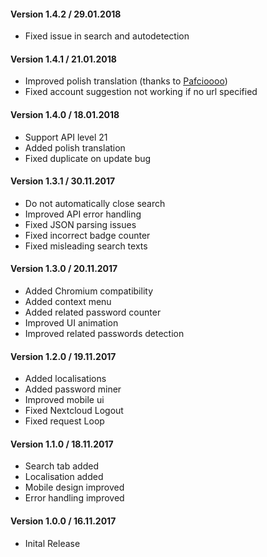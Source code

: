 #### Version 1.4.2 / 29.01.2018
- Fixed issue in search and autodetection

#### Version 1.4.1 / 21.01.2018
- Improved polish translation (thanks to [Pafcioooo](https://github.com/pafcioooo))
- Fixed account suggestion not working if no url specified

#### Version 1.4.0 / 18.01.2018
- Support API level 21 
- Added polish translation
- Fixed duplicate on update bug

#### Version 1.3.1 / 30.11.2017
- Do not automatically close search
- Improved API error handling
- Fixed JSON parsing issues
- Fixed incorrect badge counter
- Fixed misleading search texts

#### Version 1.3.0 / 20.11.2017
- Added Chromium compatibility
- Added context menu
- Added related password counter
- Improved UI animation
- Improved related passwords detection

#### Version 1.2.0 / 19.11.2017
- Added localisations
- Added password miner
- Improved mobile ui
- Fixed Nextcloud Logout
- Fixed request Loop

#### Version 1.1.0 / 18.11.2017
- Search tab added
- Localisation added
- Mobile design improved
- Error handling improved

#### Version 1.0.0 / 16.11.2017
- Inital Release